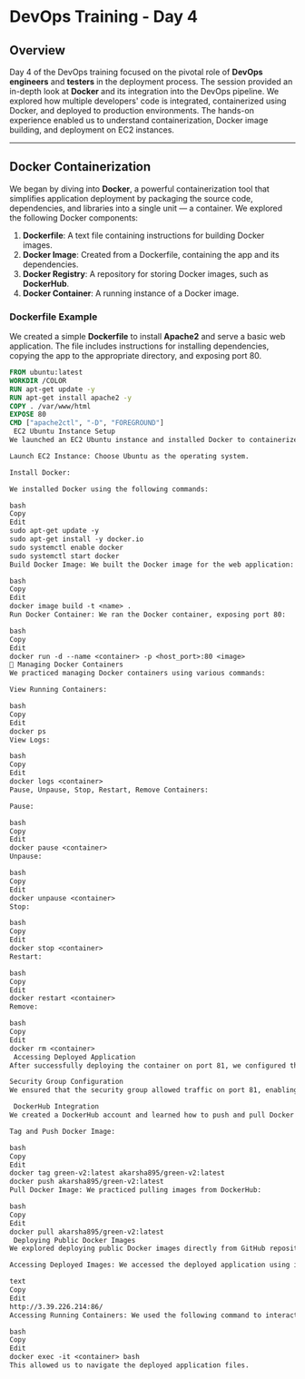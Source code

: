 # DevOps Training - Day 4

## Overview

Day 4 of the DevOps training focused on the pivotal role of **DevOps engineers** and **testers** in the deployment process. The session provided an in-depth look at **Docker** and its integration into the DevOps pipeline. We explored how multiple developers' code is integrated, containerized using Docker, and deployed to production environments. The hands-on experience enabled us to understand containerization, Docker image building, and deployment on EC2 instances.

---

## Docker Containerization

We began by diving into **Docker**, a powerful containerization tool that simplifies application deployment by packaging the source code, dependencies, and libraries into a single unit — a container. We explored the following Docker components:

1. **Dockerfile**: A text file containing instructions for building Docker images.
2. **Docker Image**: Created from a Dockerfile, containing the app and its dependencies.
3. **Docker Registry**: A repository for storing Docker images, such as **DockerHub**.
4. **Docker Container**: A running instance of a Docker image.

### **Dockerfile Example**

We created a simple **Dockerfile** to install **Apache2** and serve a basic web application. The file includes instructions for installing dependencies, copying the app to the appropriate directory, and exposing port 80.

```dockerfile
FROM ubuntu:latest
WORKDIR /COLOR
RUN apt-get update -y
RUN apt-get install apache2 -y
COPY . /var/www/html
EXPOSE 80
CMD ["apache2ctl", "-D", "FOREGROUND"]
 EC2 Ubuntu Instance Setup
We launched an EC2 Ubuntu instance and installed Docker to containerize the application. We followed these steps:

Launch EC2 Instance: Choose Ubuntu as the operating system.

Install Docker:

We installed Docker using the following commands:

bash
Copy
Edit
sudo apt-get update -y
sudo apt-get install -y docker.io
sudo systemctl enable docker
sudo systemctl start docker
Build Docker Image: We built the Docker image for the web application:

bash
Copy
Edit
docker image build -t <name> .
Run Docker Container: We ran the Docker container, exposing port 80:

bash
Copy
Edit
docker run -d --name <container> -p <host_port>:80 <image>
🔧 Managing Docker Containers
We practiced managing Docker containers using various commands:

View Running Containers:

bash
Copy
Edit
docker ps
View Logs:

bash
Copy
Edit
docker logs <container>
Pause, Unpause, Stop, Restart, Remove Containers:

Pause:

bash
Copy
Edit
docker pause <container>
Unpause:

bash
Copy
Edit
docker unpause <container>
Stop:

bash
Copy
Edit
docker stop <container>
Restart:

bash
Copy
Edit
docker restart <container>
Remove:

bash
Copy
Edit
docker rm <container>
 Accessing Deployed Application
After successfully deploying the container on port 81, we configured the AWS security groups to allow external traffic and accessed the application using the public IP and port.

Security Group Configuration
We ensured that the security group allowed traffic on port 81, enabling access to the web application from external networks.

 DockerHub Integration
We created a DockerHub account and learned how to push and pull Docker images to and from DockerHub:

Tag and Push Docker Image:

bash
Copy
Edit
docker tag green-v2:latest akarsha895/green-v2:latest
docker push akarsha895/green-v2:latest
Pull Docker Image: We practiced pulling images from DockerHub:

bash
Copy
Edit
docker pull akarsha895/green-v2:latest
 Deploying Public Docker Images
We explored deploying public Docker images directly from GitHub repositories, such as daviddocker526/ipl:

Accessing Deployed Images: We accessed the deployed application using its public IP:

text
Copy
Edit
http://3.39.226.214:86/
Accessing Running Containers: We used the following command to interact with the container’s shell:

bash
Copy
Edit
docker exec -it <container> bash
This allowed us to navigate the deployed application files.
